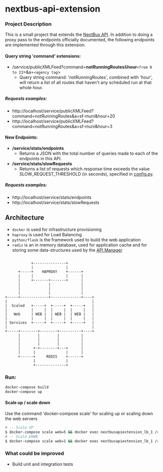 # nextbus-api-extension
### Project Description
This is a small project that extends the [NextBus API](http://www.nextbus.com/xmlFeedDocs/NextBusXMLFeed.pdf). In addition to doing a proxy pass to the endpoints officially documented, the following endpoints are implemented through this extension.

#### Query string 'command' extensions:
- /service/publicXMLFeed?command=**notRunningRoutes**&**hour**`<from 0 to 23`>&a=`<agency tag`> 
  - Query string command: 'notRunningRoutes', combined with 'hour', will return a list of all routes that haven't any scheduled run at that whole hour.

##### Requests examples:
- http://localhost/service/publicXMLFeed?command=notRunningRoutes&a=sf-muni&hour=20
- http://localhost/service/publicXMLFeed?command=notRunningRoutes&a=sf-muni&hour=3

#### New Endpoints:
- **/service/stats/endpoints**
  - Returns a JSON with the total number of queries made to each of the endpoints in this API.
- **/service/stats/slowRequests**
  - Returns a list of requests which response time exceeds the value SLOW_REQUEST_THRESHOLD (in seconds), specified in [config.py](./nextbus-application/config.py).

##### Requests examples:
- http://localhost/service/stats/endpoints
- http://localhost/service/stats/slowRequests


## Architecture
- ```docker``` is used for infrastructure provisioning
- ```haproxy``` is used for Load Balancing
- ```python/flask``` is the framework used to build the web application
- ```redis``` is an in memory database, used for application cache and for storing some data-structures used by the [API Manager](./nextbus-application/helpers/ApiManager.py)

```

            +---------------+
            |               |
      +-----+    HAPROXY    +------+
      |     |               |      |
      |     +-------+-------+      |
      |             |              |
      |             |              |
      |             |              |
+-----+-------------+--------------+----+
|                                       |
|  Scaled   +-----+  +-----+  +-----+   |
|           |     |  |     |  |     |   |
|   Web     | WEB |  | WEB |  | WEB |   |
|           |     |  |     |  |     |   |
| Services  +-----+  +-----+  +-----+   |
|                                       |
+-----+--------+--------+----------+----+
      |        |        |          |
      |        |        |          |
      |        |        |          |
      |      +-+--------+---+      |
      |      |              |      |
      +------+     REDIS    +------+
             |              |
             +--------------+

```


### Run:
```bash
docker-compose build
docker-compose up 
```

#### Scale up / scale down
Use the command 'docker-compose scale' for scaling up or scaling down the web servers 
```bash
# -- Scale UP
$ docker-compose scale web=5 && docker exec nextbusapiextension_lb_1 /reload.sh
# -- Scale DOWN
$ docker-compose scale web=1 && docker exec nextbusapiextension_lb_1 /reload.sh
```
### What could be improved
- Build unit and integration tests
